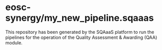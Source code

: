# eosc-synergy/my_new_pipeline.sqaaas
This repository has been generated by the SQAaaS platform to run the pipelines
for the operation of the
Quality Assessment & Awarding (QAA)
module.